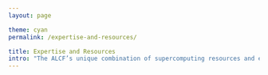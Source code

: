 ```yaml
---
layout: page

theme: cyan
permalink: /expertise-and-resources/

title: Expertise and Resources
intro: "The ALCF’s unique combination of supercomputing resources and expertise is helping its user community to accelerate the pace of scientific discovery and innovation."
---
```




